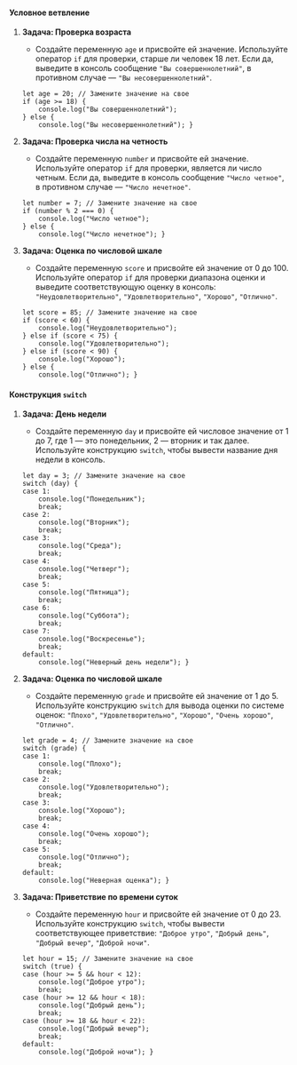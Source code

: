 #### Условное ветвление

1. **Задача: Проверка возраста**
    
    - Создайте переменную `age` и присвойте ей значение. Используйте оператор `if` для проверки, старше ли человек 18 лет. Если да, выведите в консоль сообщение `"Вы совершеннолетний"`, в противном случае — `"Вы несовершеннолетний"`.
    
    ```
    let age = 20; // Замените значение на свое
    if (age >= 18) {
        console.log("Вы совершеннолетний");
    } else {
        console.log("Вы несовершеннолетний"); }
   ```
    
3. **Задача: Проверка числа на четность**
    
    - Создайте переменную `number` и присвойте ей значение. Используйте оператор `if` для проверки, является ли число четным. Если да, выведите в консоль сообщение `"Число четное"`, в противном случае — `"Число нечетное"`.
    
    ```
    let number = 7; // Замените значение на свое
    if (number % 2 === 0) {
        console.log("Число четное");
    } else {
        console.log("Число нечетное"); }
   ```
    
5. **Задача: Оценка по числовой шкале**
    
    - Создайте переменную `score` и присвойте ей значение от 0 до 100. Используйте оператор `if` для проверки диапазона оценки и выведите соответствующую оценку в консоль: `"Неудовлетворительно"`, `"Удовлетворительно"`, `"Хорошо"`, `"Отлично"`.
    
    ```
    let score = 85; // Замените значение на свое
    if (score < 60) {
        console.log("Неудовлетворительно");
    } else if (score < 75) {
        console.log("Удовлетворительно");
    } else if (score < 90) {
        console.log("Хорошо");
    } else {
        console.log("Отлично"); }
   ```
    

#### Конструкция `switch`

1. **Задача: День недели**
    
    - Создайте переменную `day` и присвойте ей числовое значение от 1 до 7, где 1 — это понедельник, 2 — вторник и так далее. Используйте конструкцию `switch`, чтобы вывести название дня недели в консоль.
    
    ```
    let day = 3; // Замените значение на свое
    switch (day) {
    case 1:
        console.log("Понедельник");
        break;
    case 2:
        console.log("Вторник");
        break;
    case 3:
        console.log("Среда");
        break;
    case 4:
        console.log("Четверг");
        break;
    case 5:
        console.log("Пятница");
        break;
    case 6:
        console.log("Суббота");
        break;
    case 7:
        console.log("Воскресенье");
        break;
    default:
        console.log("Неверный день недели"); }
   ```
    
3. **Задача: Оценка по числовой шкале**
    
    - Создайте переменную `grade` и присвойте ей значение от 1 до 5. Используйте конструкцию `switch` для вывода оценки по системе оценок: `"Плохо"`, `"Удовлетворительно"`, `"Хорошо"`, `"Очень хорошо"`, `"Отлично"`.
    
    ```
   let grade = 4; // Замените значение на свое
    switch (grade) {
    case 1:
        console.log("Плохо");
        break;
    case 2:
        console.log("Удовлетворительно");
        break;
    case 3:
        console.log("Хорошо");
        break;
    case 4:
        console.log("Очень хорошо");
        break;
    case 5:
        console.log("Отлично");
        break;
    default:
        console.log("Неверная оценка"); }
    ```
    
5. **Задача: Приветствие по времени суток**
    
    - Создайте переменную `hour` и присвойте ей значение от 0 до 23. Используйте конструкцию `switch`, чтобы вывести соответствующее приветствие: `"Доброе утро"`, `"Добрый день"`, `"Добрый вечер"`, `"Доброй ночи"`.
    
    ```
   let hour = 15; // Замените значение на свое
    switch (true) {
    case (hour >= 5 && hour < 12):
        console.log("Доброе утро");
        break;
    case (hour >= 12 && hour < 18):
        console.log("Добрый день");
        break;
    case (hour >= 18 && hour < 22):
        console.log("Добрый вечер");
        break;
    default:
        console.log("Доброй ночи"); }
    ```
